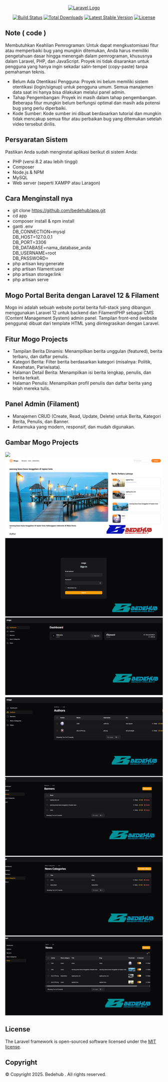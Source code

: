 <p align="center"><a href="https://laravel.com" target="_blank"><img src="https://raw.githubusercontent.com/laravel/art/master/logo-lockup/5%20SVG/2%20CMYK/1%20Full%20Color/laravel-logolockup-cmyk-red.svg" width="400" alt="Laravel Logo"></a></p>

<p align="center">
<a href="https://github.com/laravel/framework/actions"><img src="https://github.com/laravel/framework/workflows/tests/badge.svg" alt="Build Status"></a>
<a href="https://packagist.org/packages/laravel/framework"><img src="https://img.shields.io/packagist/dt/laravel/framework" alt="Total Downloads"></a>
<a href="https://packagist.org/packages/laravel/framework"><img src="https://img.shields.io/packagist/v/laravel/framework" alt="Latest Stable Version"></a>
<a href="https://packagist.org/packages/laravel/framework"><img src="https://img.shields.io/packagist/l/laravel/framework" alt="License"></a>
</p>

## Note ( code )

Membutuhkan Keahlian Pemrograman: Untuk dapat mengkustomisasi fitur atau memperbaiki bug yang mungkin ditemukan, Anda harus memiliki pengetahuan dasar hingga menengah dalam pemrograman, khususnya dalam Laravel, PHP, dan JavaScript. Proyek ini tidak disarankan untuk pengguna yang hanya ingin sekadar salin-tempel (copy-paste) tanpa pemahaman teknis.

- Belum Ada Otentikasi Pengguna: Proyek ini belum memiliki sistem otentikasi (login/signup) untuk pengguna umum. Semua manajemen data saat ini hanya bisa dilakukan melalui panel admin.
- Tahap Pengembangan: Proyek ini masih dalam tahap pengembangan. Beberapa fitur mungkin belum berfungsi optimal dan masih ada potensi bug yang perlu diperbaiki.
- Kode Sumber: Kode sumber ini dibuat berdasarkan tutorial dan mungkin tidak mencakup semua fitur atau perbaikan bug yang ditemukan setelah video tersebut dirilis.

## Persyaratan Sistem
Pastikan Anda sudah menginstal aplikasi berikut di sistem Anda:

- PHP (versi 8.2 atau lebih tinggi)
- Composer
- Node.js & NPM
- MySQL
- Web server (seperti XAMPP atau Laragon)

## Cara Menginstall nya
- git clone https://github.com/bedehub/app.git
- cd app
- composer install & npm install
-  ganti .env
  <br/> DB_CONNECTION=mysql
 <br/> DB_HOST=127.0.0.1
 <br/> DB_PORT=3306
 <br/> DB_DATABASE=nama_database_anda
 <br/> DB_USERNAME=root
 <br/> DB_PASSWORD=
- php artisan key:generate
- php artisan filament:user
- php artisan storage:link
- php artisan serve


## Mogo Portal Berita dengan Laravel 12 & Filament

Mogo ini adalah sebuah website portal berita full-stack yang dibangun menggunakan Laravel 12 untuk backend dan FilamentPHP sebagai CMS (Content Management System) admin panel. Tampilan front-end (website pengguna) dibuat dari template HTML yang diintegrasikan dengan Laravel.

## Fitur Mogo Projects
- Tampilan Berita Dinamis: Menampilkan berita unggulan (featured), berita terbaru, dan daftar penulis.
- Kategori Berita: Filter berita berdasarkan kategori (misalnya: Politik, Kesehatan, Pariwisata).
- Halaman Detail Berita: Menampilkan isi berita lengkap, penulis, dan berita terkait.
- Halaman Penulis: Menampilkan profil penulis dan daftar berita yang telah mereka tulis.

## Panel Admin (Filament)
- Manajemen CRUD (Create, Read, Update, Delete) untuk Berita, Kategori Berita, Penulis, dan Banner.
- Antarmuka yang modern, responsif, dan mudah digunakan.


## Gambar Mogo Projects
 <img src="./banner/1.png" lebar="300" />
 <img src="./banner/2.png" lebar="300" />
 <img src="./banner/3.png" lebar="300" />
 <img src="./banner/4.png" lebar="300" />
 <img src="./banner/5.png" lebar="300" />
 <img src="./banner/6.png" lebar="300" />
 <img src="./banner/7.png" lebar="300" />
 <img src="./banner/8.png" lebar="300" />


## License

The Laravel framework is open-sourced software licensed under the [MIT license](https://opensource.org/licenses/MIT).

## Copyright
<div>
  <p>&copy; Copyright 2025. Bedehub . All rights reserved.</p>
</div>

